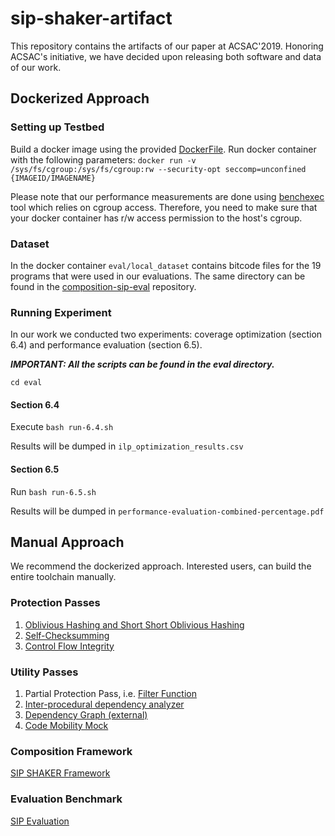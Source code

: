 # sip-shaker-artifact
This repository contains the artifacts of our paper at ACSAC'2019.
Honoring ACSAC's initiative, we have decided upon releasing both software and data of our work.


## Dockerized Approach

### Setting up Testbed

Build a docker image using the provided [DockerFile](https://github.com/mr-ma/sip-shaker-artifact/blob/master/Dockerfile).
Run docker container with the following parameters:
```docker run -v /sys/fs/cgroup:/sys/fs/cgroup:rw --security-opt seccomp=unconfined {IMAGEID/IMAGENAME}```

Please note that our performance measurements are done using [benchexec](https://github.com/sosy-lab/benchexec) tool which relies on cgroup access. Therefore, you need to make sure that your docker container has r/w access permission to the host's cgroup.  



### Dataset
In the docker container `eval/local_dataset` contains bitcode files for the 19 programs that were used in our evaluations.
The same directory can be found in the [composition-sip-eval](https://github.com/mr-ma/composition-sip-eval) repository.


### Running Experiment
In our work we conducted two experiments: coverage optimization (section 6.4) and performance evaluation (section 6.5).

***IMPORTANT: All the scripts can be found in the eval directory.***

```cd eval```

#### Section 6.4
Execute ```bash run-6.4.sh```

Results will be dumped in ```ilp_optimization_results.csv```

#### Section 6.5
Run ```bash run-6.5.sh```

Results will be dumped in ```performance-evaluation-combined-percentage.pdf```

## Manual Approach
We recommend the dockerized approach. Interested users, can build the entire toolchain manually. 

### Protection Passes
1. [Oblivious Hashing and Short Short Oblivious Hashing](https://github.com/mr-ma/composition-sip-oblivious-hashing)
2. [Self-Checksumming](https://github.com/mr-ma/composition-self-checksumming)
3. [Control Flow Integrity](https://github.com/mr-ma/composition-sip-control-flow-integrity)

### Utility Passes
1. Partial Protection Pass, i.e. [Filter Function](https://github.com/mr-ma/composition-function-filter)
2. [Inter-procedural dependency analyzer](https://github.com/mr-ma/composition-input-dependency-analyzer)
3. [Dependency Graph (external)](https://github.com/tum-i22/dg)
4. [Code Mobility Mock](https://github.com/mr-ma/composition-code-mobility-mock)


### Composition Framework
[SIP SHAKER Framework](https://github.com/mr-ma/composition-framework)

### Evaluation Benchmark
[SIP Evaluation](https://github.com/mr-ma/composition-sip-eval)
